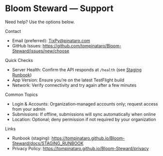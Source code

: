 # Bloom Steward — Support

Need help? Use the options below.

Contact
- Email (preferred): TixPy@pinataro.com
- GitHub Issues: https://github.com/tompinataro/Bloom-Steward/issues/new/choose

Quick Checks
- Server Health: Confirm the API responds at `/health` (see [Staging Runbook](https://tompinataro.github.io/Bloom-Steward/docs/STAGING_RUNBOOK))
- App Version: Ensure you’re on the latest TestFlight build
- Network: Verify connectivity and try again after a few minutes

Common Topics
- Login & Accounts: Organization‑managed accounts only; request access from your admin
- Submissions: If offline, submissions will sync automatically when online
- Location: Optional; deny permission if not required by your organization

Links
- Runbook (staging): https://tompinataro.github.io/Bloom-Steward/docs/STAGING_RUNBOOK
- Privacy Policy: https://tompinataro.github.io/Bloom-Steward/privacy
